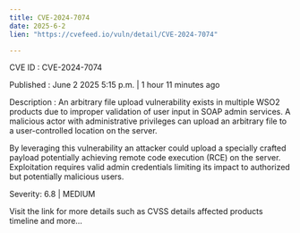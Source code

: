 ```yaml
---
title: CVE-2024-7074
date: 2025-6-2
lien: "https://cvefeed.io/vuln/detail/CVE-2024-7074"

---
```


CVE ID : CVE-2024-7074

Published :  June 2
2025
5:15 p.m. | 1 hour
11 minutes ago

Description : An arbitrary file upload vulnerability exists in multiple WSO2 products due to improper validation of user input in SOAP admin services. A malicious actor with administrative privileges can upload an arbitrary file to a user-controlled location on the server.

By leveraging this vulnerability
an attacker could upload a specially crafted payload
potentially achieving remote code execution (RCE) on the server. Exploitation requires valid admin credentials
limiting its impact to authorized but potentially malicious users.

Severity: 6.8 | MEDIUM

Visit the link for more details
such as CVSS details
affected products
timeline
and more...
